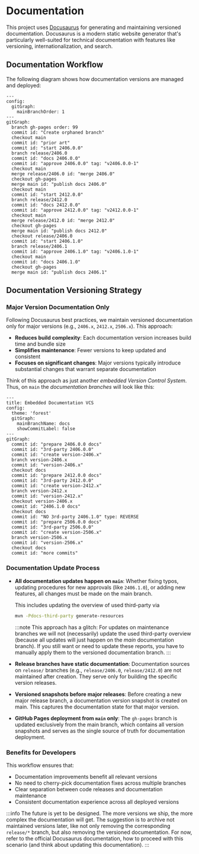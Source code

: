 # Documentation

This project uses [Docusaurus](https://docusaurus.io/) for generating and maintaining versioned documentation. Docusaurus is a modern static website generator that's particularly well-suited for technical documentation with features like versioning, internationalization, and search.

## Documentation Workflow

The following diagram shows how documentation versions are managed and deployed:

```mermaid
---
config:
  gitGraph:
    mainBranchOrder: 1
---
gitGraph:
  branch gh-pages order: 99
  commit id: "Create orphaned branch"
  checkout main
  commit id: "prior art"
  commit id: "start 2406.0.0"
  branch release/2406.0
  commit id: "docs 2406.0.0"
  commit id: "approve 2406.0.0" tag: "v2406.0.0-1"
  checkout main
  merge release/2406.0 id: "merge 2406.0"
  checkout gh-pages
  merge main id: "publish docs 2406.0"
  checkout main
  commit id: "start 2412.0.0"
  branch release/2412.0
  commit id: "docs 2412.0.0"
  commit id: "approve 2412.0.0" tag: "v2412.0.0-1"
  checkout main
  merge release/2412.0 id: "merge 2412.0"
  checkout gh-pages
  merge main id: "publish docs 2412.0"
  checkout release/2406.0
  commit id: "start 2406.1.0"
  branch release/2406.1
  commit id: "approve 2406.1.0" tag: "v2406.1.0-1"
  checkout main
  commit id: "docs 2406.1.0"
  checkout gh-pages
  merge main id: "publish docs 2406.1"
```

## Documentation Versioning Strategy

### Major Version Documentation Only

Following Docusaurus best practices, we maintain versioned documentation only
for major versions (e.g., `2406.x`, `2412.x`, `2506.x`). This approach:

- **Reduces build complexity**:
  Each documentation version increases build time and bundle size
- **Simplifies maintenance**:
  Fewer versions to keep updated and consistent
- **Focuses on significant changes**:
  Major versions typically introduce substantial changes that warrant separate
  documentation

Think of this approach as just another _embedded Version Control System_. Thus,
on `main` the _documentation branches_ will look like this:

```mermaid
---
title: Embedded Documentation VCS
config:
  theme: 'forest'
  gitGraph:
    mainBranchName: docs
    showCommitLabel: false
---
gitGraph:
  commit id: "prepare 2406.0.0 docs"
  commit id: "3rd-party 2406.0.0"
  commit id: "create version-2406.x"
  branch version-2406.x
  commit id: "version-2406.x"
  checkout docs
  commit id: "prepare 2412.0.0 docs"
  commit id: "3rd-party 2412.0.0"
  commit id: "create version-2412.x"
  branch version-2412.x
  commit id: "version-2412.x"
  checkout version-2406.x
  commit id: "2406.1.0 docs"
  checkout docs
  commit id: "NO 3rd-party 2406.1.0" type: REVERSE
  commit id: "prepare 2506.0.0 docs"
  commit id: "3rd-party 2506.0.0"
  commit id: "create version-2506.x"
  branch version-2506.x
  commit id: "version-2506.x"
  checkout docs
  commit id: "more commits"
```

### Documentation Update Process

- **All documentation updates happen on `main`**: Whether fixing typos, updating
  procedures for new approvals (like `2406.1.0`), or adding new features, all
  changes must be made on the main branch.

  This includes updating the overview of used third-party via

  ```bash
  mvn -Pdocs-third-party generate-resources
  ```

  :::note
  This approach has a glitch: For updates on maintenance branches we will not
  (necessarily) update the used third-party overview (because all updates will
  just happen on the _main_ documentation branch). If you still want or need to
  update these reports, you have to manually apply them to the versioned
  documentation branch.
  :::

- **Release branches have static documentation**: Documentation sources on
  `release/` branches (e.g., `release/2406.0`, `release/2412.0`) are not
  maintained after creation. They serve only for building the specific version
  releases.

- **Versioned snapshots before major releases**: Before creating a new major
  release branch, a documentation version snapshot is created on main. This
  captures the documentation state for that major version.

- **GitHub Pages deployment from `main` only**: The `gh-pages` branch is updated
  exclusively from the main branch, which contains all version snapshots and
  serves as the single source of truth for documentation deployment.

### Benefits for Developers

This workflow ensures that:

- Documentation improvements benefit all relevant versions
- No need to cherry-pick documentation fixes across multiple branches
- Clear separation between code releases and documentation maintenance
- Consistent documentation experience across all deployed versions

:::info
The future is yet to be designed. The more versions we ship, the more complex
the documentation will get. The suggestion is to archive not maintained versions
later, like not only removing the corresponding `release/*` branch, but also
removing the versioned documentation. For now, refer to the official Docusaurus
documentation, how to proceed with this scenario (and think about updating
this documentation).
:::
